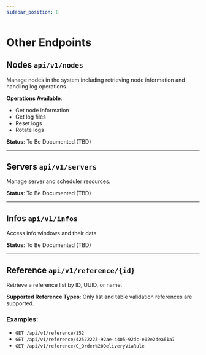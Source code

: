 ```yaml
---
sidebar_position: 8
---
```


# Other Endpoints

## Nodes `api/v1/nodes`

Manage nodes in the system including retrieving node information and handling log operations.

**Operations Available**:
- Get node information
- Get log files
- Reset logs
- Rotate logs

**Status**: To Be Documented (TBD)

---

## Servers `api/v1/servers`

Manage server and scheduler resources.

**Status**: To Be Documented (TBD)

---

## Infos `api/v1/infos`

Access info windows and their data.

**Status**: To Be Documented (TBD)

---

## Reference `api/v1/reference/{id}`

Retrieve a reference list by ID, UUID, or name.

**Supported Reference Types**: Only list and table validation references are supported.

### Examples:

- `GET /api/v1/reference/152`
- `GET /api/v1/reference/42522223-92ae-4405-92dc-e02e2dea61a7`
- `GET /api/v1/reference/C_Order%20DeliveryViaRule`